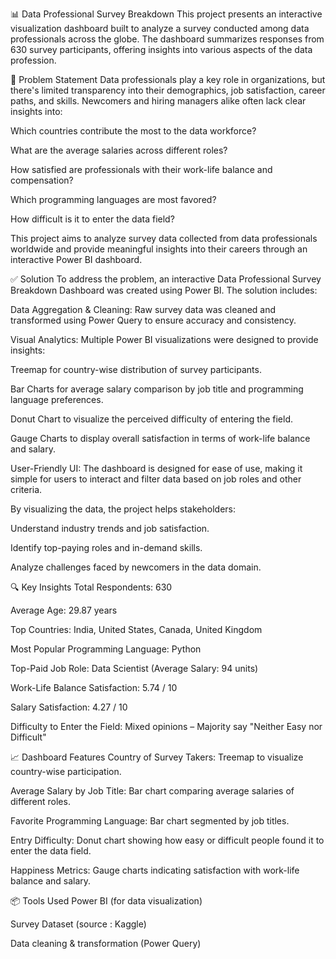 📊 Data Professional Survey Breakdown
This project presents an interactive visualization dashboard built to analyze a survey conducted among data professionals across the globe. The dashboard summarizes responses from 630 survey participants, offering insights into various aspects of the data profession.



🧩 Problem Statement
Data professionals play a key role in organizations, but there's limited transparency into their demographics, job satisfaction, career paths, and skills. Newcomers and hiring managers alike often lack clear insights into:

Which countries contribute the most to the data workforce?

What are the average salaries across different roles?

How satisfied are professionals with their work-life balance and compensation?

Which programming languages are most favored?

How difficult is it to enter the data field?

This project aims to analyze survey data collected from data professionals worldwide and provide meaningful insights into their careers through an interactive Power BI dashboard.



✅ Solution
To address the problem, an interactive Data Professional Survey Breakdown Dashboard was created using Power BI. The solution includes:

Data Aggregation & Cleaning: Raw survey data was cleaned and transformed using Power Query to ensure accuracy and consistency.

Visual Analytics: Multiple Power BI visualizations were designed to provide insights:

Treemap for country-wise distribution of survey participants.

Bar Charts for average salary comparison by job title and programming language preferences.

Donut Chart to visualize the perceived difficulty of entering the field.

Gauge Charts to display overall satisfaction in terms of work-life balance and salary.

User-Friendly UI: The dashboard is designed for ease of use, making it simple for users to interact and filter data based on job roles and other criteria.

By visualizing the data, the project helps stakeholders:

Understand industry trends and job satisfaction.

Identify top-paying roles and in-demand skills.

Analyze challenges faced by newcomers in the data domain.


🔍 Key Insights
Total Respondents: 630

Average Age: 29.87 years

Top Countries: India, United States, Canada, United Kingdom

Most Popular Programming Language: Python

Top-Paid Job Role: Data Scientist (Average Salary: 94 units)

Work-Life Balance Satisfaction: 5.74 / 10

Salary Satisfaction: 4.27 / 10

Difficulty to Enter the Field: Mixed opinions – Majority say "Neither Easy nor Difficult"



📈 Dashboard Features
Country of Survey Takers: Treemap to visualize country-wise participation.

Average Salary by Job Title: Bar chart comparing average salaries of different roles.

Favorite Programming Language: Bar chart segmented by job titles.

Entry Difficulty: Donut chart showing how easy or difficult people found it to enter the data field.

Happiness Metrics: Gauge charts indicating satisfaction with work-life balance and salary.


📦 Tools Used
Power BI (for data visualization)

Survey Dataset (source : Kaggle)

Data cleaning & transformation (Power Query)
